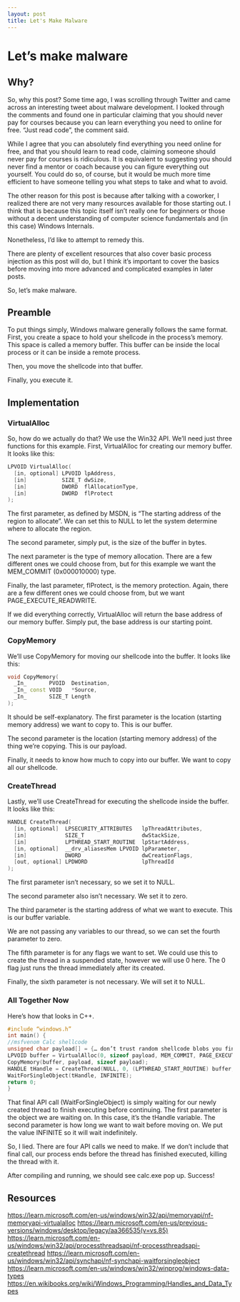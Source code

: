 ```yaml
---
layout: post
title: Let's Make Malware
---
```


# Let’s make malware

## Why?
So, why this post? Some time ago, I was scrolling through Twitter and came across an interesting tweet about malware development. I looked through the comments and found one in particular claiming that you should never pay for courses because you can learn everything you need to online for free. “Just read code”, the comment said.

While I agree that you can absolutely find everything you need online for free, and that you should learn to read code, claiming someone should never pay for courses is ridiculous. It is equivalent to suggesting you should never find a mentor or coach because you can figure everything out yourself.
You could do so, of course, but it would be much more time efficient to have someone telling you what steps to take and what to avoid.

The other reason for this post is because after talking with a coworker, I realized there are not very many resources available for those starting out.
I think that is because this topic itself isn’t really one for beginners or those without a decent understanding of computer science fundamentals and (in this case) Windows Internals.

Nonetheless, I’d like to attempt to remedy this. 

There are plenty of excellent resources that also cover basic process injection as this post will do, but I think it’s important to cover the basics before moving into more advanced and complicated examples in later posts. 

So, let’s make malware.

## Preamble
To put things simply, Windows malware generally follows the same format. First, you create a space to hold your shellcode in the process’s memory. This space is called a memory buffer. 
This buffer can be inside the local process or it can be inside a remote process. 

Then, you move the shellcode into that buffer. 

Finally, you execute it.

## Implementation

### VirtualAlloc
So, how do we actually do that? We use the Win32 API. We’ll need just three functions for this example.
First, VirtualAlloc for creating our memory buffer. It looks like this: 

```cpp
LPVOID VirtualAlloc(
  [in, optional] LPVOID lpAddress,
  [in]           SIZE_T dwSize,
  [in]           DWORD  flAllocationType,
  [in]           DWORD  flProtect
);
```

The first parameter, as defined by MSDN, is “The starting address of the region to allocate”. We can set this to NULL to let the system determine where to allocate the region.

The second parameter, simply put, is the size of the buffer in bytes. 

The next parameter is the type of memory allocation. There are a few different ones we could choose from, but for this example we want the MEM_COMMIT (0x000010000) type.

Finally, the last parameter, flProtect, is the memory protection. Again, there are a few different ones we could choose from, but we want PAGE_EXECUTE_READWRITE. 

If we did everything correctly, VirtualAlloc will return the base address of our memory buffer. Simply put, the base address is our starting point.

### CopyMemory

We’ll use CopyMemory for moving our shellcode into the buffer. It looks like this: 

```cpp
void CopyMemory(
  _In_       PVOID  Destination,
  _In_ const VOID   *Source,
  _In_       SIZE_T Length
);
```

It should be self-explanatory. The first parameter is the location (starting memory address) we want to copy to. This is our buffer.

The second parameter is the location (starting memory address) of the thing we’re copying. This is our payload. 

Finally, it needs to know how much to copy into our buffer. We want to copy all our shellcode. 

### CreateThread

Lastly, we’ll use CreateThread for executing the shellcode inside the buffer. It looks like this:

```cpp
HANDLE CreateThread(
  [in, optional]  LPSECURITY_ATTRIBUTES   lpThreadAttributes,
  [in]            SIZE_T                  dwStackSize,
  [in]            LPTHREAD_START_ROUTINE  lpStartAddress,
  [in, optional]  __drv_aliasesMem LPVOID lpParameter,
  [in]            DWORD                   dwCreationFlags,
  [out, optional] LPDWORD                 lpThreadId
);
```

The first parameter isn’t necessary, so we set it to NULL. 

The second parameter also isn’t necessary. We set it to zero. 

The third parameter is the starting address of what we want to execute. This is our buffer variable.

We are not passing any variables to our thread, so we can set the fourth parameter to zero.

The fifth parameter is for any flags we want to set. We could use this to create the thread in a suspended state, however we will use 0 here. The 0 flag just runs the thread immediately after its created.

Finally, the sixth parameter is not necessary. We will set it to NULL. 

### All Together Now

Here’s how that looks in C++. 
```cpp
#include “windows.h”
int main() {
//msfvenom Calc shellcode
unsigned char payload[] = {… don’t trust random shellcode blobs you find on the Internet … };
LPVOID buffer = VirtualAlloc(0, sizeof payload, MEM_COMMIT, PAGE_EXECUTE_READWRITE);
CopyMemory(buffer, payload, sizeof payload);
HANDLE tHandle = CreateThread(NULL, 0, (LPTHREAD_START_ROUTINE) buffer, 0, 0, NULL);
WaitForSingleObject(tHandle, INFINITE);
return 0;
} 
```

That final API call (WaitForSingleObject) is simply waiting for our newly created thread to finish executing before continuing. The first parameter is the object we are waiting on. In this case, it’s the tHandle variable. The second parameter is how long we want to wait before moving on. We put the value INFINITE so it will wait indefinitely. 

So, I lied. There are four API calls we need to make. If we don’t include that final call, our process ends before the thread has finished executed, killing the thread with it. 

After compiling and running, we should see calc.exe pop up. Success! 

## Resources
https://learn.microsoft.com/en-us/windows/win32/api/memoryapi/nf-memoryapi-virtualalloc
https://learn.microsoft.com/en-us/previous-versions/windows/desktop/legacy/aa366535(v=vs.85)
https://learn.microsoft.com/en-us/windows/win32/api/processthreadsapi/nf-processthreadsapi-createthread
https://learn.microsoft.com/en-us/windows/win32/api/synchapi/nf-synchapi-waitforsingleobject
https://learn.microsoft.com/en-us/windows/win32/winprog/windows-data-types
https://en.wikibooks.org/wiki/Windows_Programming/Handles_and_Data_Types
